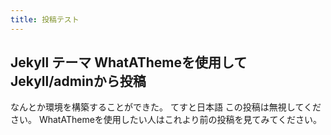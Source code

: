 ```yaml
---
title: 投稿テスト
---
```


## Jekyll テーマ WhatAThemeを使用してJekyll/adminから投稿
なんとか環境を構築することができた。
てすと日本語
この投稿は無視してください。
WhatAThemeを使用したい人はこれより前の投稿を見てみてください。
